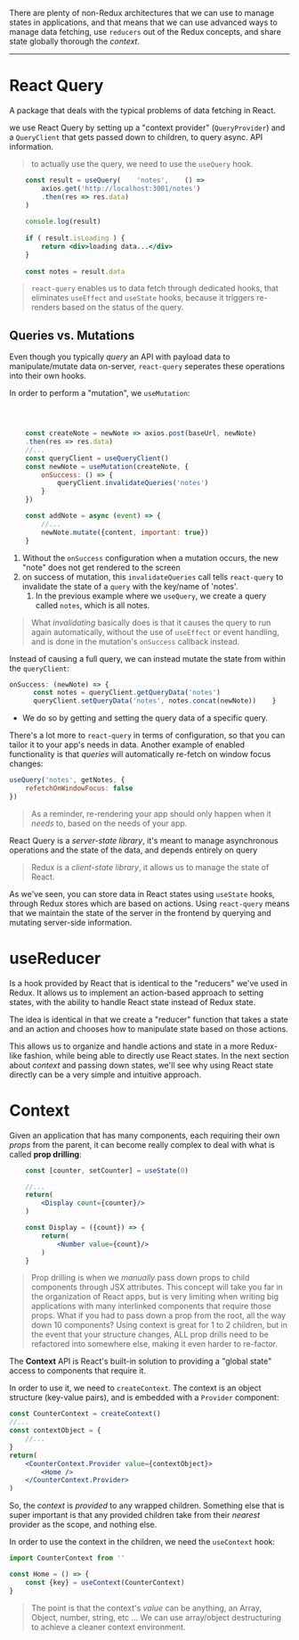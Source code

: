 There are plenty of non-Redux architectures that we can use to manage states in applications, and that means that we can use advanced ways to manage data fetching, use `reducers` out of the Redux concepts, and share state globally thorough the *context*.
___

# React Query
A package that deals with the typical problems of data fetching in React. 

we use React Query by setting up a "context provider" (`QueryProvider`) and a `QueryClient` that gets passed down to children, to query async. API information.
> to actually use the query, we need to use the `useQuery` hook.

```jsx
	const result = useQuery(    'notes',    () =>
		axios.get('http://localhost:3001/notes')
		.then(res => res.data)  
	)  
	
	console.log(result)
	 
	if ( result.isLoading ) {    
		return <div>loading data...</div>  
	}
 
	const notes = result.data
```
> `react-query` enables us to data fetch through dedicated hooks, that eliminates `useEffect` and `useState` hooks, because it triggers re-renders based on the status of the query.

## Queries vs. Mutations
Even though you typically *query* an API with payload data to manipulate/mutate data on-server, `react-query` seperates these operations into their own hooks.

In order to perform a "mutation", we `useMutation`:
```js

	

	const createNote = newNote => axios.post(baseUrl, newNote)
	.then(res => res.data)
	//...
	const queryClient = useQueryClient()
	const newNote = useMutation(createNote, {
		onSuccess: () => {
			queryClient.invalidateQueries('notes')
		}
	})

	const addNote = async (event) => {
		//...
		newNote.mutate({content, important: true})
	}
```
1. Without the `onSuccess` configuration when a mutation occurs, the new "note" does not get rendered to the screen
2. on success of mutation, this `invalidateQueries` call tells `react-query` to invalidate the state of a `query` with the key/name of 'notes'.
	1. In the previous example where we `useQuery`, we create a query called `notes`, which is all notes.

> What *invalidating* basically does is that it causes the query to run again automatically, without the use of `useEffect` or event handling, and is done in the mutation's `onSuccess` callback instead.

Instead of causing a full query, we can instead mutate the state from within the `queryClient`:
```js
onSuccess: (newNote) => {
      const notes = queryClient.getQueryData('notes')     
      queryClient.setQueryData('notes', notes.concat(newNote))    }
```
- We do so by getting and setting the query data of a specific query.

There's a lot more to `react-query` in terms of configuration, so that you can tailor it to your app's needs in data. Another example of enabled functionality is that *queries* will automatically re-fetch on window focus changes:
```js
useQuery('notes', getNotes, {
	refetchOnWindowFocus: false
})
```
> As a reminder, re-rendering your app should only happen when it *needs* to, based on the needs of your app.

React Query is a *server-state library*, it's meant to manage asynchronous operations and the state of the data, and depends entirely on query 
> Redux is a *client-state library*, it allows us to manage the state of React.

As we've seen, you can store data in React states using `useState` hooks, through Redux stores which are based on actions. Using `react-query` means that we maintain the state of the server in the frontend by querying and mutating server-side information.

# useReducer
Is a hook provided by React that is identical to the "reducers" we've used in Redux. It allows us to implement an action-based approach to setting states, with the ability to handle React state instead of Redux state.

The idea is identical in that we create a "reducer" function that takes a state and an action and chooses how to manipulate state based on those actions.

This allows us to organize and handle actions and state in a more Redux-like fashion, while being able to directly use React states. In the next section about *context* and passing down states, we'll see why using React state directly can be a very simple and intuitive approach.

# Context
Given an application that has many components, each requiring their own *props* from the parent, it can become really complex to deal with what is called **prop drilling**:
```jsx
	const [counter, setCounter] = useState(0)

	//...
	return(
		<Display count={counter}/>
	)

	const Display = ({count}) => {
		return(
			<Number value={count}/>
		)
	}
```
> Prop drilling is when we *manually* pass down props to child components through JSX attributes.
> This concept will take you far in the organization of React apps, but is very limiting when writing big applications with many interlinked components that require those props.
> What if you had to pass down a prop from the root, all the way down 10 components? Using context is great for 1 to 2 children, but in the event that your structure changes, ALL prop drills need to be refactored into somewhere else, making it even harder to re-factor.

The **Context** API is React's built-in solution to providing a "global state" access to components that require it.

In order to use it, we need to `createContext`. The context is an object structure (key-value pairs), and is embedded with a `Provider` component:

```jsx
const CounterContext = createContext()
//...
const contextObject = {
	//...
}
return(
	<CounterContext.Provider value={contextObject}>
		<Home />
	</CounterContext.Provider>
)
```

So, the *context* is *provided* to any wrapped children. 
Something else that is super important is that any provided children take from their *nearest* provider as the scope, and nothing else.

In order to use the context in the children, we need the `useContext` hook:
```jsx
import CounterContext from ''

const Home = () => {
	const {key} = useContext(CounterContext)
}
```
> The point is that the context's *value* can be anything, an Array, Object, number, string, etc ...
> We can use array/object destructuring to achieve a cleaner context environment.